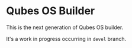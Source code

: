 Qubes OS Builder
===

This is the next generation of Qubes OS builder.

It's a work in progress occurring in `devel` branch. 
